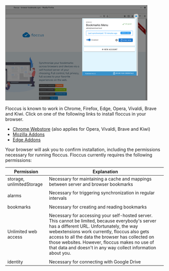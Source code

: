 <img src="screen_firefox_account.png" class="float-lg-right" style="max-width: 100%; width: 450px; border: 1px solid grey;" />


Floccus is known to work in Chrome, Firefox, Edge, Opera, Vivaldi, Brave and Kiwi. Click on one of the following links to install floccus in your browser.

- [Chrome Webstore](https://chrome.google.com/webstore/detail/floccus/fnaicdffflnofjppbagibeoednhnbjhg) (also applies for Opera, Vivaldi, Brave and Kiwi)
- [Mozilla Addons](https://addons.mozilla.org/en-US/firefox/addon/floccus/)
- [Edge Addons](https://microsoftedge.microsoft.com/addons/detail/gjkddcofhiifldbllobcamllmanombji)

<div style="clear: both"></div>

Your browser will ask you to confirm installation, including the permissions necessary for running floccus. Floccus currently requires the following permissions:

| Permission                | Explanation                                                                                                                                                                                                                                                                                                                                                          |
| ------------------------- | -------------------------------------------------------------------------------------------------------------------------------------------------------------------------------------------------------------------------------------------------------------------------------------------------------------------------------------------------------------------- |
| storage, unlimitedStorage | Necessary for maintaining a cache and mappings between server and browser bookmarks                                                                                                                                                                                                                                                                                  |
|                           |                                                                                                                                                                                                                                                                                                                                                                      |
| alarms                    | Necessary for triggering synchronization in regular intervals                                                                                                                                                                                                                                                                                                        |
|                           |                                                                                                                                                                                                                                                                                                                                                                      |
| bookmarks                 | Necessary for creating and reading bookmarks                                                                                                                                                                                                                                                                                                                         |
|                           |                                                                                                                                                                                                                                                                                                                                                                      |
| Unlimited web access      | Necessary for accessing your self-hosted server. This cannot be limited, because everybody's server has a different URL. Unfortunately, the way webextensions work currently, floccus also gets access to all the data the browser has collected on those websites. However, floccus makes no use of that data and doesn't in any way collect information about you. |
|                           |                                                                                                                                                                                                                                                                                                                                                                      |
| identity                  | Necessary for connecting with Google Drive                                                                                                                                                                                                                                                                                                                           |
